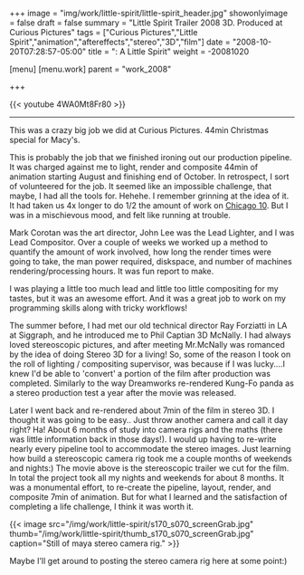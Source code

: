 +++
image = "img/work/little-spirit/little-spirit_header.jpg"
showonlyimage = false
draft = false
summary = "Little Spirit Trailer 2008 3D. Produced at Curious Pictures"
tags = ["Curious Pictures","Little Spirit","animation","aftereffects","stereo","3D","film"]
date = "2008-10-20T07:28:57-05:00"
title = ": A Little Spirit"
weight = -20081020

[menu]
  [menu.work]
    parent = "work_2008"

+++

{{< youtube 4WA0Mt8Fr80 >}}

---


This was a crazy big job we did at Curious Pictures. 44min Christmas special for Macy's.

This is probably the job that we finished ironing out our production pipeline. It was charged against me to light, render and composite 44min of animation starting August and finishing end of October. In retrospect, I sort of volunteered for the job. It seemed like an impossible challenge, that maybe, I had all the tools for. Hehehe. I remember grinning at the idea of it. It had taken us 4x longer to do 1/2 the amount of work on <a href="/work/chicago10/">Chicago 10</a>. But I was in a mischievous mood, and felt like running at trouble.

Mark Corotan was the art director, John Lee was the Lead Lighter, and I was Lead Compositor. Over a couple of weeks we worked up a method to quantify the amount of work involved, how long the render times were going to take, the man power required, diskspace, and number of machines rendering/processing hours. It was fun report to make.

I was playing a little too much lead and little too little compositing for my tastes, but it was an awesome effort. And it was a great job to work on my programming skills along with tricky workflows!

The summer before, I had met our old technical director Ray Forziatti in LA at Siggraph, and he introduced me to Phil Captian 3D McNally. I had always loved stereoscopic pictures, and after meeting Mr.McNally was romanced by the idea of doing Stereo 3D for a living! So, some of the reason I took on the roll of lighting / compositing supervisor, was because if I was lucky....I knew I'd be able to 'convert' a portion of the film after production was completed. Similarly to the way Dreamworks re-rendered Kung-Fo panda as a stereo production test a year after the movie was released.

Later I went back and re-rendered about 7min of the film in stereo 3D. I thought it was going to be easy.. Just throw another camera and call it day right? Ha! About 6 months of study into camera rigs and the maths (there was little information back in those days!). I would up having to re-write nearly every pipeline tool to accommodate the stereo images. Just learning how build a stereoscopic camera rig took me a couple months of weekends and nights:) The movie above is the stereoscopic trailer we cut for the film. In total the project took all my nights and weekends for about 8 months. It was a monumental effort, to re-create the pipeline, layout, render, and composite 7min of animation. But for what I learned and the satisfaction of completing a life challenge, I think it was worth it.


{{< image src="/img/work/little-spirit/s170_s070_screenGrab.jpg" thumb="/img/work/little-spirit/thumb_s170_s070_screenGrab.jpg" caption="Still of maya stereo camera rig." >}}

Maybe I'll get around to posting the stereo camera rig here at some point:)
